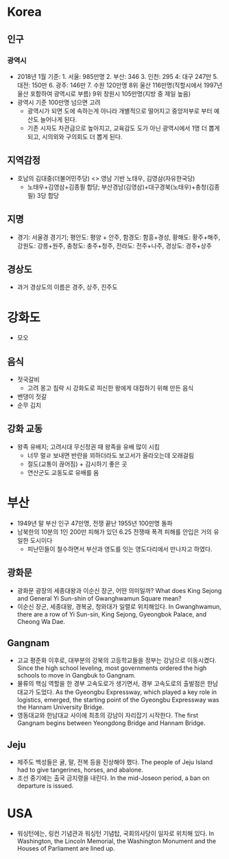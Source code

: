 # Korea
## 인구
### 광역시
* 2018년 1월 기준: 1. 서울: 985만명 2. 부산: 346 3. 인천: 295 4: 대구 247만 5. 대전: 150만 6. 광주: 146만 7. 수원 120만명 8위 울산 116만명(직할시에서 1997년 울산 포함하여 광역시로 부름) 9위 창원시 105만명(지방 중 제일 높음)
* 광역시 기준 100만명 넘으면 고려
	* 광역시가 되면 도에 속하는게 아니라 개별적으로 떨어지고 중앙저부로 부터 예산도 늘어나게 된다.
	* 기존 시자도 차관급으로 높아지고, 교육감도 도가 아닌 광역시에서 1명 더 뽑게 되고, 시의외와 구의회도 더 뽑게 된다.


## 지역감정
* 호남의 김대중(더불어민주당) <> 영남 기반 노태우, 김영삼(자유한국당)
	* 노태우+김영삼+김종필 합당; 부산경남(김영삼)+대구경북(노태우)+충청(김종필) 3당 합당 

## 지명
* 경기: 서울경 경기기; 평안도: 평양 + 안주, 함경도: 함흥+경성, 황해도: 황주+해주, 강원도: 강릉+원주, 충청도: 충주+청주, 전라도: 전주+나주, 경상도: 경주+상주

## 경상도
* 과거 경상도의 이름은 경주, 상주, 진주도

# 강화도
* 모오

## 음식
* 젓국갈비
	* 고려 몽고 침략 시 강화도로 피신한 왕에게 대접하기 위해 만든 음식
* 밴댕이 젓갈
* 순무 김치

## 강화 교동
* 왕족 유배지; 고려시대 무신정권 때 왕족을 유배 많이 시킴
	* 너무 멀ㄹ 보내면 반란을 꾀하더라도 보고서가 올라오는데 오래걸림
	* 절도(교통이 끊어짐) + 감시하기 좋은 곳
	* 연산군도 교동도로 유배를 옴

# 부산
* 1949년 말 부산 인구 47만명, 전쟁 끝난 1955년 100만명 돌파 
* 남북한의 10분의 1인 200만 피해가 있던 6.25 전쟁때 폭격 피해를 안입은 거의 유일한 도시이다
	* 피난민들이 철수하면서 부산과 영도를 잇는 영도다리에서 만나자고 하였다. 

## 광화문
* 광화문 광장의 세종대왕과 이순신 장군, 어떤 의미일까? What does King Sejong and General Yi Sun-shin of Gwanghwamun Square mean?
* 이순신 장군, 세종대왕, 경복궁, 청와대가 일렬로 위치해있다. In Gwanghwamun, there are a row of Yi Sun-sin, King Sejong, Gyeongbok Palace, and Cheong Wa Dae.

## Gangnam
* 고교 평준화 이후로, 대부분의 강북의 고등학교들을 정부는 강남으로 이동시켰다. Since the high school leveling, most governments ordered the high schools to move in Gangbuk to Gangnam.
* 물류의 핵심 역할을 한 경부 고속도로가 생기면서, 경부 고속도로의 출발점은 한남대교가 도었다.
  As the Gyeongbu Expressway, which played a key role in logistics, emerged, the starting point of the Gyeongbu Expressway was the Hannam University Bridge.
* 영동대교와 한남대교 사이에 최초의 강남이 자리잡기 시작한다. The first Gangnam begins between Yeongdong Bridge and Hannam Bridge.

## Jeju
* 제주도 백성들은 귤, 말, 전복 등을 진상해야 했다. The people of Jeju Island had to give tangerines, horses, and abalone.
* 조선 중기에는 출국 금지령을 내린다. In the mid-Joseon period, a ban on departure is issued.

# USA
* 워싱턴에는, 링컨 기념관과 워싱턴 기념탑, 국회의사당이 일자로 위치해 있다. In Washington, the Lincoln Memorial, the Washington Monument and the Houses of Parliament are lined up.